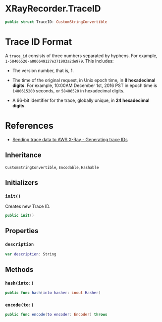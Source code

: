 # XRayRecorder.TraceID

``` swift
public struct TraceID:​ CustomStringConvertible
```

# Trace ID Format

A `trace_id` consists of three numbers separated by hyphens.
For example, `1-58406520-a006649127e371903a2de979`. This includes:​

  - The version number, that is, 1.

  - The time of the original request, in Unix epoch time, in **8 hexadecimal digits**.
    For example, 10:​00AM December 1st, 2016 PST in epoch time is `1480615200` seconds, or `58406520` in hexadecimal digits.

  - A 96-bit identifier for the trace, globally unique, in **24 hexadecimal digits**.

# References

  - [Sending trace data to AWS X-Ray - Generating trace IDs](https:​//docs.aws.amazon.com/xray/latest/devguide/xray-api-sendingdata.html#xray-api-traceids)

## Inheritance

`CustomStringConvertible`, `Encodable`, `Hashable`

## Initializers

### `init()`

Creates new Trace ID.

``` swift
public init()
```

## Properties

### `description`

``` swift
var description:​ String
```

## Methods

### `hash(into:​)`

``` swift
public func hash(into hasher:​ inout Hasher)
```

### `encode(to:​)`

``` swift
public func encode(to encoder:​ Encoder) throws
```
